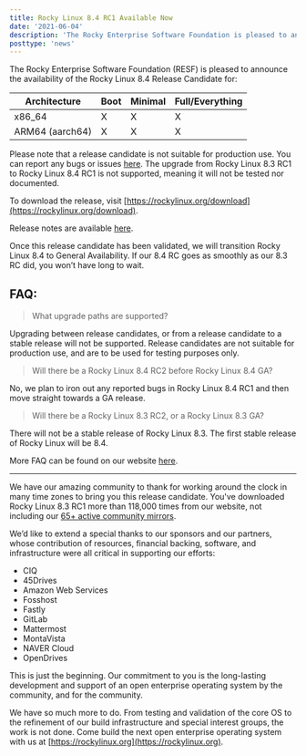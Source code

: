 ```yaml
---
title: Rocky Linux 8.4 RC1 Available Now
date: '2021-06-04'
description: 'The Rocky Enterprise Software Foundation is pleased to announce the general availability of Rocky Linux 8.4 Release Candidate 1.'
posttype: 'news'
---
```


The Rocky Enterprise Software Foundation (RESF) is pleased to announce the availability of the Rocky Linux 8.4 Release Candidate for:

| Architecture    | Boot | Minimal | Full/Everything |
| --------------- | ---- | ------- | --------------- |
| x86_64          | X    | X       | X               |
| ARM64 (aarch64) | X    | X       | X               |

Please note that a release candidate is not suitable for production use. You can report any bugs or issues [here](https://bugs.rockylinux.org). The upgrade from Rocky Linux 8.3 RC1 to Rocky Linux 8.4 RC1 is not supported, meaning it will not be tested nor documented.

To download the release, visit [https://rockylinux.org/download](https://rockylinux.org/download).

Release notes are available [here](https://docs.rockylinux.org/en/rocky/8/release_notes/rocky_linux_8-4_release).

Once this release candidate has been validated, we will transition Rocky Linux 8.4 to General Availability. If our 8.4 RC goes as smoothly as our 8.3 RC did, you won’t have long to wait.

## FAQ:

> What upgrade paths are supported?

Upgrading between release candidates, or from a release candidate to a stable release will not be supported. Release candidates are not suitable for production use, and are to be used for testing purposes only.

> Will there be a Rocky Linux 8.4 RC2 before Rocky Linux 8.4 GA?

No, we plan to iron out any reported bugs in Rocky Linux 8.4 RC1 and then move straight towards a GA release.

> Will there be a Rocky Linux 8.3 RC2, or a Rocky Linux 8.3 GA?

There will not be a stable release of Rocky Linux 8.3. The first stable release of Rocky Linux will be 8.4.

More FAQ can be found on our website [here](https://rockylinux.org/faq/).

---

We have our amazing community to thank for working around the clock in many time zones to bring you this release candidate. You've downloaded Rocky Linux 8.3 RC1 more than 118,000 times from our website, not including our [65+ active community mirrors](https://mirrors.rockylinux.org/mirrormanager/mirrors).

We’d like to extend a special thanks to our sponsors and our partners, whose contribution of resources, financial backing, software, and infrastructure were all critical in supporting our efforts:

- CIQ
- 45Drives
- Amazon Web Services
- Fosshost
- Fastly
- GitLab
- Mattermost
- MontaVista
- NAVER Cloud
- OpenDrives

This is just the beginning. Our commitment to you is the long-lasting development and support of an open enterprise operating system by the community, and for the community.

We have so much more to do. From testing and validation of the core OS to the refinement of our build infrastructure and special interest groups, the work is not done. Come build the next open enterprise operating system with us at [https://rockylinux.org](https://rockylinux.org).
